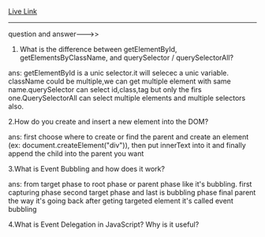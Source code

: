 [Live Link](https://mdalamran11.github.io/web-dev-Emergency-Hotline/)

---

question and answer--->>

1. What is the difference between getElementById, getElementsByClassName, and querySelector / querySelectorAll?

ans: getElementById is a unic selector.it will selecec a unic variable. className could be multiple,we can get multiple element with same name.querySelector can select id,class,tag but only the firs one.QuerySelectorAll can select multiple elements and multiple selectors also.

2.How do you create and insert a new element into the DOM?

ans: first choose where to create or find the parent and create an element (ex: document.createElement("div")), then put innerText into it and finally append the child into the parent you want

3.What is Event Bubbling and how does it work?

ans: from target phase to root phase or parent phase like it's bubbling. first capturing phase second target phase and last is bubbling phase final parent the way it's going back after geting targeted element it's called event bubbling

4.What is Event Delegation in JavaScript? Why is it useful?
